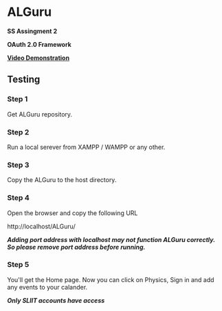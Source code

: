 # ALGuru

**SS Assingment 2**

**OAuth 2.0 Framework**

**[Video Demonstration](https://youtu.be/xH6bRRSixY0)**

## Testing

### Step 1
Get ALGuru repository.

### Step 2
Run a local serever from XAMPP / WAMPP or any other.

### Step 3
Copy the ALGuru to the host directory.

### Step 4
Open the browser and copy the following URL

http://localhost/ALGuru/

***Adding port address with localhost may not function ALGuru correctly. So please remove port address before running.***

### Step 5
You'll get the Home page. Now you can click on Physics, Sign in and add any events to your calander.

***Only SLIIT accounts have access***